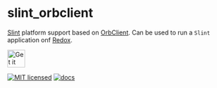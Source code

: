 <!--
SPDX-FileCopyrightText: 2022 Florian Blasius <florvanpt@posteo.de>
SPDX-License-Identifier: MIT
-->

# slint_orbclient

[Slint](https://slint-ui.com/) platform support based on [OrbClient](https://gitlab.redox-os.org/redox-os/orbclient). Can be used to run a `Slint` application onf [Redox](https://redox-os.org/).

<a href="https://codeberg.org/flovansl/co_sl">
    <img alt="Get it on Codeberg" src="https://get-it-on.codeberg.org/get-it-on-blue-on-white.png" height="40">
</a>

[![MIT licensed](https://img.shields.io/badge/license-MIT-blue.svg)](../../LICENSES/MIT.txt)
[![docs](https://img.shields.io/badge/docs-latest-orange.svg)](https://flovansl.codeberg.page/snapshots/docs/co_widgets/)